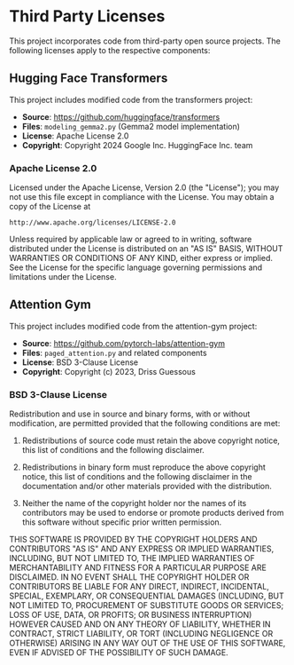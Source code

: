 # Third Party Licenses

This project incorporates code from third-party open source projects. The following licenses apply to the respective components:

## Hugging Face Transformers

This project includes modified code from the transformers project:
- **Source**: https://github.com/huggingface/transformers
- **Files**: `modeling_gemma2.py` (Gemma2 model implementation)
- **License**: Apache License 2.0
- **Copyright**: Copyright 2024 Google Inc. HuggingFace Inc. team

### Apache License 2.0

Licensed under the Apache License, Version 2.0 (the "License");
you may not use this file except in compliance with the License.
You may obtain a copy of the License at

    http://www.apache.org/licenses/LICENSE-2.0

Unless required by applicable law or agreed to in writing, software
distributed under the License is distributed on an "AS IS" BASIS,
WITHOUT WARRANTIES OR CONDITIONS OF ANY KIND, either express or implied.
See the License for the specific language governing permissions and
limitations under the License.

## Attention Gym

This project includes modified code from the attention-gym project:
- **Source**: https://github.com/pytorch-labs/attention-gym  
- **Files**: `paged_attention.py` and related components
- **License**: BSD 3-Clause License
- **Copyright**: Copyright (c) 2023, Driss Guessous

### BSD 3-Clause License

Redistribution and use in source and binary forms, with or without
modification, are permitted provided that the following conditions are met:

1. Redistributions of source code must retain the above copyright notice, this
   list of conditions and the following disclaimer.

2. Redistributions in binary form must reproduce the above copyright notice,
   this list of conditions and the following disclaimer in the documentation
   and/or other materials provided with the distribution.

3. Neither the name of the copyright holder nor the names of its
   contributors may be used to endorse or promote products derived from
   this software without specific prior written permission.

THIS SOFTWARE IS PROVIDED BY THE COPYRIGHT HOLDERS AND CONTRIBUTORS "AS IS"
AND ANY EXPRESS OR IMPLIED WARRANTIES, INCLUDING, BUT NOT LIMITED TO, THE
IMPLIED WARRANTIES OF MERCHANTABILITY AND FITNESS FOR A PARTICULAR PURPOSE ARE
DISCLAIMED. IN NO EVENT SHALL THE COPYRIGHT HOLDER OR CONTRIBUTORS BE LIABLE
FOR ANY DIRECT, INDIRECT, INCIDENTAL, SPECIAL, EXEMPLARY, OR CONSEQUENTIAL
DAMAGES (INCLUDING, BUT NOT LIMITED TO, PROCUREMENT OF SUBSTITUTE GOODS OR
SERVICES; LOSS OF USE, DATA, OR PROFITS; OR BUSINESS INTERRUPTION) HOWEVER
CAUSED AND ON ANY THEORY OF LIABILITY, WHETHER IN CONTRACT, STRICT LIABILITY,
OR TORT (INCLUDING NEGLIGENCE OR OTHERWISE) ARISING IN ANY WAY OUT OF THE USE
OF THIS SOFTWARE, EVEN IF ADVISED OF THE POSSIBILITY OF SUCH DAMAGE.